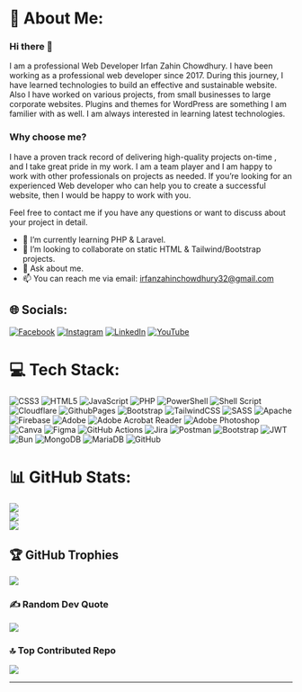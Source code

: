 # 💫 About Me:
### Hi there 👋

I am a professional Web Developer Irfan Zahin Chowdhury.
I have been working as a professional web developer since 2017. During this journey, I have learned technologies to build an effective and sustainable website. Also I have worked on various projects, from small businesses to large corporate websites. Plugins and themes for WordPress are something I am familier with as well. I am always interested in learning latest technologies.

### Why choose me?

I have a proven track record of delivering high-quality projects on-time , and I take great pride in my work. I am a team player and I am happy to work with other professionals on projects as needed. If you’re looking for an experienced Web developer who can help you to create a successful website, then I would be happy to work with you. 

Feel free to contact me if you have any questions or want to discuss about your project in detail.


- 🌱 I’m currently learning PHP & Laravel.
- 👯 I’m looking to collaborate on static HTML & Tailwind/Bootstrap projects.
- 💬 Ask about me.
- 📫 You can reach me via email: irfanzahinchowdhury32@gmail.com 


## 🌐 Socials:
[![Facebook](https://img.shields.io/badge/Facebook-%231877F2.svg?logo=Facebook&logoColor=white)](https://facebook.com/irfanzahin.chowdhury) [![Instagram](https://img.shields.io/badge/Instagram-%23E4405F.svg?logo=Instagram&logoColor=white)](https://instagram.com/irfanchowdhury1305/) [![LinkedIn](https://img.shields.io/badge/LinkedIn-%230077B5.svg?logo=linkedin&logoColor=white)](https://linkedin.com/in/irfanchowdhury13/) [![YouTube](https://img.shields.io/badge/YouTube-%23FF0000.svg?logo=YouTube&logoColor=white)](https://youtube.com/@@mr.penguin13) 

# 💻 Tech Stack:
![CSS3](https://img.shields.io/badge/css3-%231572B6.svg?style=flat&logo=css3&logoColor=white) ![HTML5](https://img.shields.io/badge/html5-%23E34F26.svg?style=flat&logo=html5&logoColor=white) ![JavaScript](https://img.shields.io/badge/javascript-%23323330.svg?style=flat&logo=javascript&logoColor=%23F7DF1E) ![PHP](https://img.shields.io/badge/php-%23777BB4.svg?style=flat&logo=php&logoColor=white) ![PowerShell](https://img.shields.io/badge/PowerShell-%235391FE.svg?style=flat&logo=powershell&logoColor=white) ![Shell Script](https://img.shields.io/badge/shell_script-%23121011.svg?style=flat&logo=gnu-bash&logoColor=white) ![Cloudflare](https://img.shields.io/badge/Cloudflare-F38020?style=flat&logo=Cloudflare&logoColor=white) ![GithubPages](https://img.shields.io/badge/github%20pages-121013?style=flat&logo=github&logoColor=white) ![Bootstrap](https://img.shields.io/badge/bootstrap-%238511FA.svg?style=flat&logo=bootstrap&logoColor=white) ![TailwindCSS](https://img.shields.io/badge/tailwindcss-%2338B2AC.svg?style=flat&logo=tailwind-css&logoColor=white) ![SASS](https://img.shields.io/badge/SASS-hotpink.svg?style=flat&logo=SASS&logoColor=white) ![Apache](https://img.shields.io/badge/apache-%23D42029.svg?style=flat&logo=apache&logoColor=white) ![Firebase](https://img.shields.io/badge/firebase-a08021?style=flat&logo=firebase&logoColor=ffcd34) ![Adobe](https://img.shields.io/badge/adobe-%23FF0000.svg?style=flat&logo=adobe&logoColor=white) ![Adobe Acrobat Reader](https://img.shields.io/badge/Adobe%20Acrobat%20Reader-EC1C24.svg?style=flat&logo=Adobe%20Acrobat%20Reader&logoColor=white) ![Adobe Photoshop](https://img.shields.io/badge/adobe%20photoshop-%2331A8FF.svg?style=flat&logo=adobe%20photoshop&logoColor=white) ![Canva](https://img.shields.io/badge/Canva-%2300C4CC.svg?style=flat&logo=Canva&logoColor=white) ![Figma](https://img.shields.io/badge/figma-%23F24E1E.svg?style=flat&logo=figma&logoColor=white) ![GitHub Actions](https://img.shields.io/badge/github%20actions-%232671E5.svg?style=flat&logo=githubactions&logoColor=white) ![Jira](https://img.shields.io/badge/jira-%230A0FFF.svg?style=flat&logo=jira&logoColor=white) ![Postman](https://img.shields.io/badge/Postman-FF6C37?style=flat&logo=postman&logoColor=white) ![Bootstrap](https://img.shields.io/badge/bootstrap-%238511FA.svg?style=flat&logo=bootstrap&logoColor=white) ![JWT](https://img.shields.io/badge/JWT-black?style=flat&logo=JSON%20web%20tokens) ![Bun](https://img.shields.io/badge/Bun-%23000000.svg?style=flat&logo=bun&logoColor=white) ![MongoDB](https://img.shields.io/badge/MongoDB-%234ea94b.svg?style=flat&logo=mongodb&logoColor=white) ![MariaDB](https://img.shields.io/badge/MariaDB-003545?style=flat&logo=mariadb&logoColor=white) ![GitHub](https://img.shields.io/badge/github-%23121011.svg?style=flat&logo=github&logoColor=white)
# 📊 GitHub Stats:
![](https://github-readme-stats.vercel.app/api?username=IrfanChowdhury13&theme=dark&hide_border=false&include_all_commits=false&count_private=false)<br/>
![](https://github-readme-streak-stats.herokuapp.com/?user=IrfanChowdhury13&theme=dark&hide_border=false)<br/>
![](https://github-readme-stats.vercel.app/api/top-langs/?username=IrfanChowdhury13&theme=dark&hide_border=false&include_all_commits=false&count_private=false&layout=compact)

## 🏆 GitHub Trophies
![](https://github-profile-trophy.vercel.app/?username=IrfanChowdhury13&theme=radical&no-frame=false&no-bg=false&margin-w=4)

### ✍️ Random Dev Quote
![](https://quotes-github-readme.vercel.app/api?type=horizontal&theme=radical)

### 🔝 Top Contributed Repo
![](https://github-contributor-stats.vercel.app/api?username=IrfanChowdhury13&limit=5&theme=radical&combine_all_yearly_contributions=true)

---
